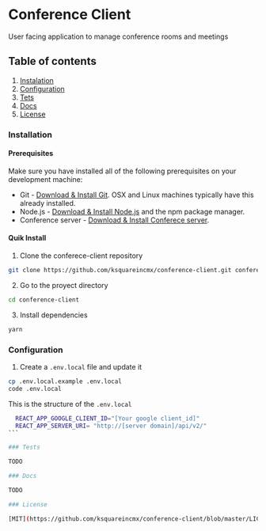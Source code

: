 # Conference Client

User facing application to manage conference rooms and meetings

## Table of contents

1. [Instalation](#installation)
2. [Configuration](#configuration)
3. [Tets](#tests)
4. [Docs](#docs)
5. [License](#license)

### Installation

#### Prerequisites

Make sure you have installed all of the following prerequisites on your development machine:

- Git - [Download & Install Git](https://git-scm.com/downloads). OSX and Linux machines typically have this already installed.
- Node.js - [Download & Install Node.js](https://nodejs.org/en/download/) and the npm package manager.
- Conference server - [Download & Install Conferece server](https://github.com/ksquareincmx/conference-server).

#### Quik Install

1. Clone the conferece-client repository

```bash
git clone https://github.com/ksquareincmx/conference-client.git conference-client
```

2. Go to the proyect directory

```bash
cd conference-client
```

3. Install dependencies

```bash
yarn
```

### Configuration

1.  Create a `.env.local` file and update it

```bash
cp .env.local.example .env.local
code .env.local
```

This is the structure of the `.env.local`

````bash
  REACT_APP_GOOGLE_CLIENT_ID="[Your google client_id]"
  REACT_APP_SERVER_URI= "http://[server domain]/api/v2/"
```

### Tests

TODO

### Docs

TODO

### License

[MIT](https://github.com/ksquareincmx/conference-client/blob/master/LICENSE)

````

```

```
